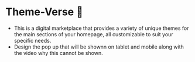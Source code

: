 # Theme-Verse 🌌 
- This is a digital marketplace that provides a variety of unique themes for the main sections of your homepage, all customizable to suit your specific needs.
- Design the pop up that will be shownn on tablet and mobile along with the video why this cannot be shown.

<!--
- Add snap scrolling to the various themes!!

- Add load more option for both homepage and themes, for home page there should be 1 theme at first and later there should be a load more button which will load 2 more themes, after the themes are loaded there should be see all button which will lead to themes button
- For the themes section, there shoud be 5 themes ( 1 shoe, 1 Ai, 1 payment, 2 restaurant) and the 3 load more will load 1 ai, and 2 restaurnat website

- Add a random border color which will move continously across the whole iframe that is embedded to make that look cool unless remove it
-->
